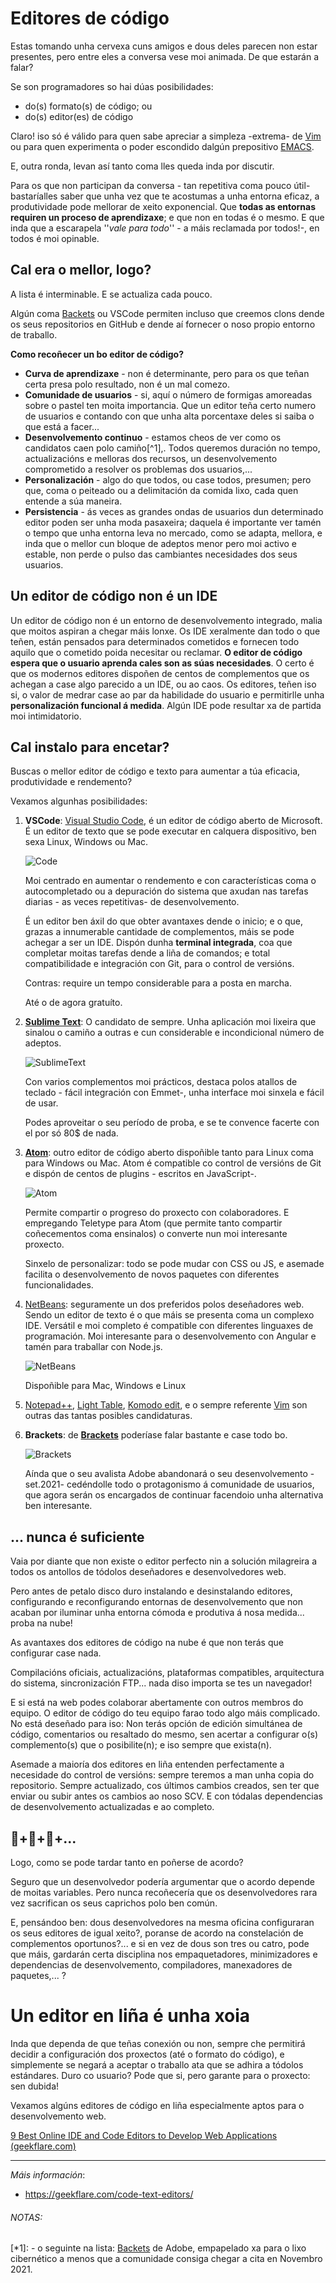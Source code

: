 # Editores de código

Estas tomando unha cervexa cuns amigos e dous deles parecen non estar presentes, pero entre eles a conversa vese moi animada. De que estarán a falar?

Se son programadores so hai dúas posibilidades:

- do(s) formato(s) de código; ou
- do(s) editor(es) de código

Claro! iso só é válido para quen sabe apreciar a simpleza -extrema- de [Vim](vim.org) ou para quen experimenta o poder escondido dalgún prepositivo [EMACS](https://www.gnu.org/software/emacs/).

E, outra ronda, levan así tanto coma lles queda inda por discutir.

Para os que non participan da conversa - tan repetitiva coma pouco útil- bastaríalles saber que unha vez que te acostumas a unha entorna eficaz, a produtividade pode mellorar de xeito exponencial. Que **todas as entornas requiren un proceso de aprendizaxe**; e que non en todas é o mesmo. E que inda que a escarapela ''*vale para todo*'' - a máis reclamada por todos!-, en todos é moi opinable.

## Cal era o mellor, logo?

A lista é interminable. E se actualiza cada pouco.

Algún coma [Backets](https://brackets.io/) ou VSCode permiten incluso que creemos clons dende os seus repositorios en GitHub e dende aí fornecer o noso propio entorno de traballo.

**Como recoñecer un bo editor de código?** 

- **Curva de aprendizaxe** - non é determinante, pero para os que teñan certa presa polo resultado, non é un mal comezo.
- **Comunidade de usuarios** - si, aquí o número de formigas amoreadas sobre o pastel ten moita importancia. Que un editor teña certo numero de usuarios e contando con que unha alta porcentaxe deles si saiba o que está a facer... 
- **Desenvolvemento continuo** - estamos cheos de ver como os candidatos caen polo camiño[^1],. Todos queremos duración no tempo, actualizacións e melloras dos recursos, un desenvolvemento comprometido a resolver os problemas dos usuarios,...
- **Personalización** - algo do que todos, ou case todos, presumen; pero que, coma o peiteado ou a delimitación da comida lixo, cada quen entende a súa maneira.
- **Persistencia** - ás veces as grandes ondas de usuarios dun determinado editor poden ser unha moda pasaxeira; daquela é importante ver tamén o tempo que unha entorna leva no mercado, como se adapta, mellora, e inda que o mellor cun bloque de adeptos menor pero moi activo e estable, non perde o pulso das cambiantes necesidades dos seus usuarios.

## Un editor de código non é un IDE

Un editor de código non é un entorno de desenvolvemento integrado, malia que moitos aspiran a chegar máis lonxe. Os IDE xeralmente dan todo o que teñen, están pensados para determinados cometidos e fornecen todo aquilo que o cometido poida necesitar ou reclamar. **O editor de código espera que o usuario aprenda cales son as súas necesidades**. O certo é que os modernos editores dispoñen de centos de complementos que os achegan a case algo parecido a un IDE, ou ao caos.  Os editores, teñen iso si, o valor de medrar case ao par da habilidade do usuario e permitirlle unha **personalización funcional á medida**. Algún IDE pode resultar xa de partida moi intimidatorio.

## Cal instalo para encetar?

Buscas o mellor editor de código e texto para aumentar a túa eficacia, produtividade e rendemento?

Vexamos algunhas posibilidades:

1. **VSCode**: [Visual Studio Code](https://code.visualstudio.com/), é un editor de código aberto de Microsoft. É un editor de texto que se pode executar en calquera dispositivo, ben sexa Linux, Windows ou Mac.

   ![Code](https://www.dropbox.com/home/Public/assets/VSCode.png)

   Moi centrado en aumentar o rendemento e con características coma o autocompletado ou a depuración do sistema que axudan nas tarefas diarias - as veces repetitivas- de desenvolvemento.

   É un editor ben áxil do que obter avantaxes dende o inicio; e o que, grazas a innumerable cantidade de complementos, máis se pode achegar a ser un IDE. Dispón dunha **terminal integrada**, coa que completar moitas tarefas dende a liña de comandos; e total compatibilidade e integración con Git, para o control de versións.

   Contras: require un tempo considerable para a posta en marcha. 

   Até o de agora gratuíto.

2. **[Sublime Text](https://www.sublimetext.com/)**: O candidato de sempre. Unha aplicación moi lixeira que sinalou o camiño a outras e cun considerable e incondicional número de adeptos.

   ![SublimeText](assets/sublimetext-full.jpg)

   Con varios complementos moi prácticos, destaca polos atallos de teclado - fácil integración con Emmet-, unha interface moi sinxela e fácil de usar.

   Podes aproveitar o seu período de proba, e se te convence facerte con el por só 80$ de nada.

3. **[Atom](https://atom.io/)**: outro editor de código aberto dispoñible tanto para Linux coma para Windows ou Mac. Atom é compatible co control de versións de Git e dispón de centos de plugins - escritos en JavaScript-.

   ![Atom](https://www.dropbox.com/home/Public/assets/atom-compressor.jpg)

   Permite compartir o progreso do proxecto con colaboradores. E empregando Teletype para Atom (‎que permite tanto compartir coñecementos coma ensinalos‎) o converte nun moi interesante proxecto.

   Sinxelo de personalizar: todo se pode mudar con CSS ou JS, e asemade facilita o desenvolvemento de novos paquetes con diferentes funcionalidades.

4. [NetBeans](https://netbeans.org/): seguramente un dos preferidos polos deseñadores web. Sendo un editor de texto é o que máis se presenta coma un complexo IDE. Versátil e moi completo é compatible con diferentes linguaxes de programación. Moi interesante para o desenvolvemento con Angular e tamén para traballar con Node.js.

   ![NetBeans](assets/netbeans-jar.png)

   Dispoñible para Mac, Windows e Linux

5. [Notepad++](https://notepad-plus-plus.org/), [Light Table](http://lighttable.com/), [Komodo edit](https://www.activestate.com/products/komodo-ide/downloads/edit/), e o sempre referente [Vim](https://www.vim.org/) son outras das tantas posibles candidaturas.

6. **Brackets**: de **[Brackets](http://brackets.io/)** poderíase falar bastante e case todo bo.

   ![Brackets](https://brackets.io/img/hero.png)

   Aínda que o seu avalista Adobe abandonará o seu desenvolvemento -set.2021- cedéndolle todo o protagonismo á comunidade de usuarios, que agora serán os encargados de continuar facendoio unha alternativa ben interesante.

## ... nunca é suficiente

Vaia por diante que non existe o editor perfecto nin a solución milagreira a todos os antollos de tódolos deseñadores e desenvolvedores web.

Pero antes de petalo disco duro instalando e desinstalando editores, configurando e reconfigurando entornas de desenvolvemento que non acaban por iluminar unha entorna cómoda e produtiva á nosa medida... proba na nube!

As avantaxes dos editores de código na nube é que non terás que configurar case nada.

Compilacións oficiais, actualizacións, plataformas compatibles, arquitectura do sistema, sincronización FTP... nada diso importa se tes un navegador!

E si está na web podes colaborar abertamente con outros membros do equipo. O editor de código do teu equipo farao todo algo máis complicado. No está deseñado para iso: Non terás opción de edición simultánea de código, comentarios ou resaltado do mesmo, sen acertar a configurar o(s) complemento(s) que o posibilite(n); e iso sempre que exista(n).

Asemade a maioría dos editores en liña entenden perfectamente a necesidade do control de versións: sempre teremos a man unha copia do repositorio. Sempre actualizado, cos últimos cambios creados, sen ter que enviar ou subir antes os cambios ao noso SCV. E con tódalas dependencias de desenvolvemento actualizadas e ao completo.

## :beer:+:beer:+:beer:+...​

Logo, como se pode tardar tanto en poñerse de acordo?

Seguro que un desenvolvedor podería argumentar que o acordo depende de moitas variables. Pero nunca recoñecería que os desenvolvedores rara vez sacrifican os seus caprichos polo ben común.

E, pensándoo ben: dous desenvolvedores na mesma oficina configuraran os seus editores de igual xeito?, poranse de acordo na constelación de complementos oportunos?... e si en vez de dous son tres ou catro, pode que máis, gardarán certa disciplina nos empaquetadores, minimizadores e dependencias de desenvolvemento, compiladores, manexadores de paquetes,... ?

# Un editor en liña é unha xoia

Inda que dependa de que teñas conexión ou non, sempre che permitirá decidir a configuración dos proxectos (até o formato do código), e simplemente se negará a aceptar o traballo ata que se adhira a tódolos estándares. Duro co usuario? Pode que si, pero garante para o proxecto: sen dubida!

Vexamos algúns editores de código en liña especialmente aptos para o desenvolvemento web.



[9 Best Online IDE and Code Editors to Develop Web Applications (geekflare.com)](https://geekflare.com/online-code-editors/)



_____



*Máis información*:

- https://geekflare.com/code-text-editors/

  

###### NOTAS:

[*1]:  - o seguinte na lista: [Backets](https://brackets.io/) de Adobe, empapelado xa para o lixo cibernético a menos que a comunidade consiga chegar a cita en Novembro 2021. 
